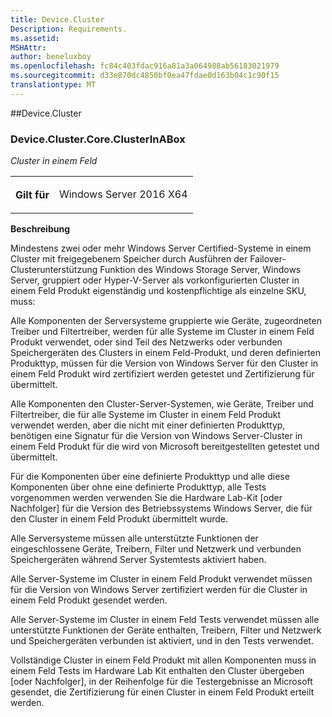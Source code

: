 ```yaml
---
title: Device.Cluster
Description: Requirements.
ms.assetid: 
MSHAttr: 
author: beneluxboy
ms.openlocfilehash: fc84c403fdac916a81a3a064988ab56183021979
ms.sourcegitcommit: d33e870dc4850bf0ea47fdae0d163b04c1c90f15
translationtype: MT
---
```

<!--
# Device.Cluster

 - [Device.Cluster](#device.cluster)
-->

<a name="device.cluster"></a>
##Device.Cluster

### <a name="deviceclustercoreclusterinabox"></a>Device.Cluster.Core.ClusterInABox

*Cluster in einem Feld*

<table>
<tr>
<th>Gilt für</th>
<td>
<p>Windows Server 2016 X64</p>
</td></tr></table>

**Beschreibung**

Mindestens zwei oder mehr Windows Server Certified-Systeme in einem Cluster mit freigegebenem Speicher durch Ausführen der Failover-Clusterunterstützung Funktion des Windows Storage Server, Windows Server, gruppiert oder Hyper-V-Server als vorkonfigurierten Cluster in einem Feld Produkt eigenständig und kostenpflichtige als einzelne SKU, muss:

Alle Komponenten der Serversysteme gruppierte wie Geräte, zugeordneten Treiber und Filtertreiber, werden für alle Systeme im Cluster in einem Feld Produkt verwendet, oder sind Teil des Netzwerks oder verbunden Speichergeräten des Clusters in einem Feld-Produkt, und deren definierten Produkttyp, müssen für die Version von Windows Server für den Cluster in einem Feld Produkt wird zertifiziert werden getestet und Zertifizierung für übermittelt.

Alle Komponenten den Cluster-Server-Systemen, wie Geräte, Treiber und Filtertreiber, die für alle Systeme im Cluster in einem Feld Produkt verwendet werden, aber die nicht mit einer definierten Produkttyp, benötigen eine Signatur für die Version von Windows Server-Cluster in einem Feld Produkt für die wird von Microsoft bereitgestellten getestet und übermittelt.

Für die Komponenten über eine definierte Produkttyp und alle diese Komponenten über ohne eine definierte Produkttyp, alle Tests vorgenommen werden verwenden Sie die Hardware Lab-Kit \[oder Nachfolger\] für die Version des Betriebssystems Windows Server, die für den Cluster in einem Feld Produkt übermittelt wurde.

Alle Serversysteme müssen alle unterstützte Funktionen der eingeschlossene Geräte, Treibern, Filter und Netzwerk und verbunden Speichergeräten während Server Systemtests aktiviert haben.

Alle Server-Systeme im Cluster in einem Feld Produkt verwendet müssen für die Version von Windows Server zertifiziert werden für die Cluster in einem Feld Produkt gesendet werden.

Alle Server-Systeme im Cluster in einem Feld Tests verwendet müssen alle unterstützte Funktionen der Geräte enthalten, Treibern, Filter und Netzwerk und Speichergeräten verbunden ist aktiviert, und in den Tests verwendet.

Vollständige Cluster in einem Feld Produkt mit allen Komponenten muss in einem Feld Tests im Hardware Lab Kit enthalten den Cluster übergeben \[oder Nachfolger\], in der Reihenfolge für die Testergebnisse an Microsoft gesendet, die Zertifizierung für einen Cluster in einem Feld Produkt erteilt werden.

